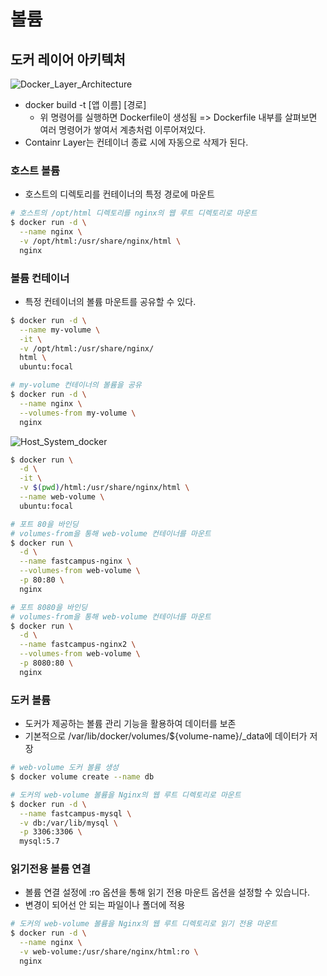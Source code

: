 # 볼륨
## 도커 레이어 아키텍처
![Docker_Layer_Architecture](https://github.com/joosang425/study-devops/assets/68217970/17c14bd6-f62a-41b4-8ade-93aa0d49d0d6)
- docker build -t [앱 이름] [경로]
  - 위 명령어를 실행하면 Dockerfile이 생성됨 => Dockerfile 내부를 살펴보면 여러 명령어가 쌓여서 계층처럼 이루어져있다.
- Containr Layer는 컨테이너 종료 시에 자동으로 삭제가 된다.

### 호스트 볼륨
- 호스트의 디렉토리를 컨테이너의 특정 경로에 마운트
  
```bash
# 호스트의 /opt/html 디렉토리를 nginx의 웹 루트 디렉토리로 마운트
$ docker run -d \
  --name nginx \
  -v /opt/html:/usr/share/nginx/html \
  nginx
```
### 볼륨 컨테이너
- 특정 컨테이너의 볼륨 마운트를 공유할 수 있다.
```bash
$ docker run -d \
  --name my-volume \
  -it \
  -v /opt/html:/usr/share/nginx/
  html \
  ubuntu:focal

# my-volume 컨테이너의 볼륨을 공유
$ docker run -d \
  --name nginx \
  --volumes-from my-volume \
  nginx 
```
![Host_System_docker](https://github.com/joosang425/study-devops/assets/68217970/930cc515-df84-4eab-97cb-525e380234f4)

```bash
$ docker run \
  -d \
  -it \
  -v $(pwd)/html:/usr/share/nginx/html \
  --name web-volume \
  ubuntu:focal

# 포트 80을 바인딩
# volumes-from을 통해 web-volume 컨테이너를 마운트
$ docker run \
  -d \
  --name fastcampus-nginx \
  --volumes-from web-volume \
  -p 80:80 \
  nginx    

# 포트 8080을 바인딩
# volumes-from을 통해 web-volume 컨테이너를 마운트
$ docker run \
  -d \
  --name fastcampus-nginx2 \
  --volumes-from web-volume \
  -p 8080:80 \
  nginx  
```

### 도커 볼륨
- 도커가 제공하는 볼륨 관리 기능을 활용하여 데이터를 보존
- 기본적으로 /var/lib/docker/volumes/${volume-name}/_data에 데이터가 저장
```bash
# web-volume 도커 볼륨 생성
$ docker volume create --name db

# 도커의 web-volume 볼륨을 Nginx의 웹 루트 디렉토리로 마운트
$ docker run -d \
  --name fastcampus-mysql \
  -v db:/var/lib/mysql \
  -p 3306:3306 \
  mysql:5.7
```

### 읽기전용 볼륨 연결
- 볼륨 연결 설정에 :ro 옵션을 통해 읽기 전용 마운트 옵션을 설정할 수 있습니다.
- 변경이 되어선 안 되는 파일이나 폴더에 적용
```bash
# 도커의 web-volume 볼륨을 Nginx의 웹 루트 디렉토리로 읽기 전용 마운트
$ docker run -d \
  --name nginx \
  -v web-volume:/usr/share/nginx/html:ro \
  nginx
```
